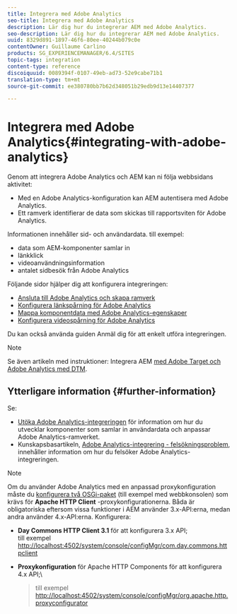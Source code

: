 ```yaml
---
title: Integrera med Adobe Analytics
seo-title: Integrera med Adobe Analytics
description: Lär dig hur du integrerar AEM med Adobe Analytics.
seo-description: Lär dig hur du integrerar AEM med Adobe Analytics.
uuid: 8329d891-1897-46f6-80ee-40244b079c0e
contentOwner: Guillaume Carlino
products: SG_EXPERIENCEMANAGER/6.4/SITES
topic-tags: integration
content-type: reference
discoiquuid: 0089394f-0107-49eb-ad73-52e9cabe71b1
translation-type: tm+mt
source-git-commit: ee380780bb7b62d348051b29edb9d13e14407377

---
```



# Integrera med Adobe Analytics{#integrating-with-adobe-analytics}

Genom att integrera Adobe Analytics och AEM kan ni följa webbsidans aktivitet:

* Med en Adobe Analytics-konfiguration kan AEM autentisera med Adobe Analytics.
* Ett ramverk identifierar de data som skickas till rapportsviten för Adobe Analytics.

Informationen innehåller sid- och användardata. till exempel:

* data som AEM-komponenter samlar in
* länkklick
* videoanvändningsinformation
* antalet sidbesök från Adobe Analytics

Följande sidor hjälper dig att konfigurera integreringen:

* [Ansluta till Adobe Analytics och skapa ramverk](/help/sites-administering/adobeanalytics-connect.md)
* [Konfigurera länkspårning för Adobe Analytics](/help/sites-administering/adobeanalytics-link.md)
* [Mappa komponentdata med Adobe Analytics-egenskaper](/help/sites-administering/adobeanalytics-mapping.md)
* [Konfigurera videospårning för Adobe Analytics](/help/sites-administering/adobeanalytics-video.md)

Du kan också använda guiden [](/help/sites-administering/opt-in.md) Anmäl dig för att enkelt utföra integreringen.

>[!NOTE]
>
>Se även artikeln med instruktioner: Integrera AEM [med Adobe Target och Adobe Analytics med DTM](https://helpx.adobe.com/experience-manager/using/integrate-digital-marketing-solutions.html).

## Ytterligare information {#further-information}

Se:

* [Utöka Adobe Analytics-integreringen](/help/sites-developing/extending-analytics.md) för information om hur du utvecklar komponenter som samlar in användardata och anpassar Adobe Analytics-ramverket.
* Kunskapsbasartikeln, [Adobe Analytics-integrering - felsökningsproblem](https://helpx.adobe.com/experience-manager/kb/sitecatalystintegrationtroubleshooting.html), innehåller information om hur du felsöker Adobe Analytics-integreringen.

>[!NOTE]
>
>Om du använder Adobe Analytics med en anpassad proxykonfiguration måste du [konfigurera två OSGi-paket](/help/sites-deploying/configuring-osgi.md) (till exempel med webbkonsolen) som krävs för **Apache HTTP Client** -proxykonfigurationerna. Båda är obligatoriska eftersom vissa funktioner i AEM använder 3.x-API:erna, medan andra använder 4.x-API:erna. Konfigurera:
>
>* **Day Commons HTTP Client 3.1** för att konfigurera 3.x API;\
   >  till exempel [http://localhost:4502/system/console/configMgr/com.day.commons.httpclient](http://localhost:4502/system/console/configMgr/com.day.commons.httpclient)
   >
   >
* **Proxykonfiguration** för Apache HTTP Components för att konfigurera 4.x API;\
   >  till exempel [http://localhost:4502/system/console/configMgr/org.apache.http.proxyconfigurator](http://localhost:4502/system/console/configMgr/org.apache.http.proxyconfigurator)
>



